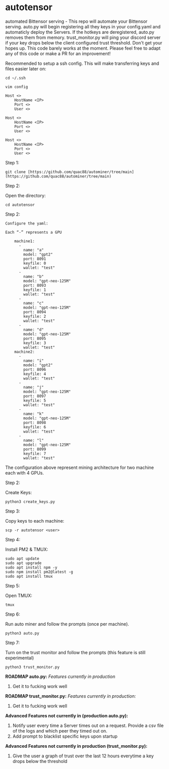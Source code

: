# autotensor
automated Bittensor serving - This repo will automate your Bittensor serving. auto.py will begin registering all they keys in your config.yaml and automaticly deploy the Servers. If the hotkeys are deregistered, auto.py removes them from memory. trust_monitor.py will ping your discord server if your key drops below the client configured trust threshold. Don't get your hopes up. This code barely works at the moment. Please feel free to adapt any of this code or make a PR for an improvement!

Recommended to setup a ssh config. This will make transferring keys and files easier later on:

```
cd ~/.ssh
```
```
vim config
```	

```	
Host <>
	HostName <IP>
	Port <>
	User <>

Host <>
	HostName <IP>
	Port <>
	User <>

Host <>
	HostName <IP>
	Port <>
	User <>
```

Step 1:
```
git clone [https://github.com/quac88/autominer/tree/main](https://github.com/quac88/autominer/tree/main)
```
Step 2:

Open the directory:
```
cd autotensor
```		

Step 2: 

	Configure the yaml:

	Each “-” represents a GPU
	
		machine1:
		  -
		    name: "a"
		    model: "gpt2"
		    port: 8091
		    keyfile: 0
		    wallet: "test"
		  -
		    name: "b"
		    model: "gpt-neo-125M"
		    port: 8093
		    keyfile: 1
		    wallet: "test"
		  -
		    name: "c"
		    model: "gpt-neo-125M"
		    port: 8094
		    keyfile: 2
		    wallet: "test"
		  -
		    name: "d"
		    model: "gpt-neo-125M"
		    port: 8095
		    keyfile: 3
		    wallet: "test"
		machine2:
		  -
		    name: "i"
		    model: "gpt2"
		    port: 8096
		    keyfile: 4
		    wallet: "test"
		  -
		    name: "j"
		    model: "gpt-neo-125M"
		    port: 8097
		    keyfile: 5
		    wallet: "test"
		  -
		    name: "k"
		    model: "gpt-neo-125M"
		    port: 8098
		    keyfile: 6
		    wallet: "test"
		  -
		    name: "l"
		    model: "gpt-neo-125M"
		    port: 8099
		    keyfile: 7
		    wallet: "test"
		

The configuration above represent mining architecture for two machine each with 4 GPUs.

Step 2:

Create Keys:
```		
python3 create_keys.py
```		

Step 3: 

Copy keys to each machine:
```		
scp -r autotensor <user>
```		

Step 4:

Install PM2 & TMUX:
```		
sudo apt update
sudo apt upgrade
sudo apt install npm -y
sudo npm install pm2@latest -g
sudo apt install tmux
```		

Step 5:

Open TMUX:
```		
tmux
```		

Step 6: 

Run auto miner and follow the prompts (once per machine). 
```
python3 auto.py
```
	
Step 7: 
	
Turn on the trust monitor and follow the prompts (this feature is still experimental) 
```
python3 trust_monitor.py
```		
		
		
**ROADMAP auto.py:**
*Features currently in production*
1. Get it to fucking work well

							 
							 
**ROADMAP trust_monitor.py:**
*Features currently in production:*
1. Get it to fucking work well



**Advanced Features not currently in (production auto.py):**
1. Notify user every time a Server times out on a request. Provide a csv file of the logs and which peer they timed out on.
2. Add prompt to blacklist specific keys upon startup

**Advanced Features not currently in production (trust_monitor.py):**
1. Give the user a graph of trust over the last 12 hours everytime a key drops below the threshold
		
  
